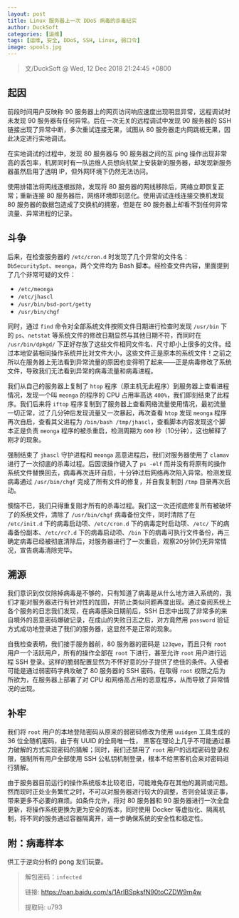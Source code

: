 ```yaml
---
layout: post
title: Linux 服务器上一次 DDoS 病毒的杀毒纪实
author: DuckSoft
categories: [运维]
tags: [运维, 安全, DDoS, SSH, Linux, 弱口令]
image: spools.jpg
---
```


> 文/DuckSoft @ Wed, 12 Dec 2018 21:24:45 +0800

## 起因

前段时间用户反映称 90 服务器上的网页访问响应速度出现明显异常，远程调试时未发现 90 服务器有任何异常。后在一次无关的远程调试中发现 90 服务器的 SSH 链接出现了异常中断，多次重试连接无果，试图从 80 服务器走内网跳板无果，因此决定进行实地调试。

在实地调试的过程中，发现 80 服务器与 90 服务器之间的互 ping 操作出现非常高的丢包率，机房同时有一队运维人员想向机架上安装新的服务器，却发现新服务器虽然启用了透明 IP，但外网环境下仍然无法访问。

使用排错法将网线逐根拔除，发现将 80 服务器的网线移除后，网络立即恢复正常；重新连接 80 服务器后，网络环境即刻恶化。使用调试连线连接交换机发现 80 服务器的数据包造成了交换机的拥塞，但是在 80 服务器上却看不到任何异常流量、异常进程的记录。

## 斗争

后来，在检查服务器的 `/etc/cron.d` 时发现了几个异常的文件名：`DbSecuritySpt`、`meonga`，两个文件均为 Bash 脚本。经检查文件内容，里面提到了几个非常可疑的文件：

* `/etc/meonga`
* `/etc/jhascl`
* `/usr/bin/bsd-port/getty`
* `/usr/bin/chgf`

同时，通过 `find` 命令对全部系统文件按照文件日期进行检查时发现 `/usr/bin` 下的 `ps`、`netstat` 等系统文件的修改日期显然与其他日期不符，而同时在 `/usr/bin/dpkgd/` 下正好存放了这些文件相同文件名、尺寸却小上很多的文件。经过本地安装相同操作系统并比对文件大小，这些文件正是原本的系统文件！之前之所以在服务器上无法看到异常流量的原因也变得明了起来——正是病毒修改了系统文件，导致我们无法看到异常的病毒流量和病毒进程。

我们从自己的服务器上复制了 `htop` 程序（原主机无此程序）到服务器上查看进程情况，发现一个叫 `meonga` 的程序的 CPU 占用率高达 `400%`，我们即刻结束了此程序。我们后来将 `iftop` 程序复制到了服务器上查看网络流量使用情况，最初流量一切正常，过了几分钟后发现流量又一次暴起，再次查看 `htop` 发现 `meonga` 程序再次自启，查看其父进程为 `/bin/bash /tmp/jhascl`，查看脚本内容发现这个脚本正是负责 `meonga` 程序的被杀重启，检测周期为 `600` 秒（10分钟），这也解释了刚才的现象。

强制结束了 `jhascl` 守护进程和 `meonga` 恶意进程后，我们对服务器使用了 `clamav` 进行了一次彻底的杀毒过程。后因误操作键入了 `ps -elf` 而并没有将原有的操作系统文件替换回去，病毒再次连环自启，十分钟过后网络再次陷入异常。检测发现病毒通过 `/usr/bin/chgf` 完成了所有文件的修复，并自我复制到 `/tmp` 目录再次启动。

懊恼不已，我们只得重复刚才所有的杀毒过程。我们这一次还彻底修复所有被破坏了的系统文件，清除了 `/usr/bin/chgf` 病毒备份文件，同时清除了在 `/etc/init.d` 下的病毒启动项、`/etc/cron.d` 下的病毒定时启动项、`/etc/` 下的病毒备份副本、`/etc/rc?.d` 下的病毒启动项、`/bin` 下的病毒可执行文件备份，再三确定病毒已经被彻底清除后，对服务器进行了一次重启，观察20分钟仍无异常情况，宣告病毒清除完毕。

## 溯源

我们意识到仅仅除掉病毒是不够的，只有知道了病毒是从什么地方进入系统的，我们才能对服务器进行有针对性的加固，并防止类似问题再度出现。通过查阅系统上各个服务的日志我们发现，在病毒感染日期前后，SSH 日志中出现了非常多的来自境外的恶意密码爆破记录，在成山的失败日志之后，对方竟然用 `password` 验证方式成功地登录进了我们的服务器，这显然不是正常的现象。

自我检查表明，我们接手服务器前，80 服务器的密码是 `123qwe`，而且只有 `root` 用户一个活跃用户，所有的操作全部在 `root` 下进行，甚至允许 `root` 用户进行远程 SSH 登录。这样的脆弱配置显然为不怀好意的分子提供了绝佳的条件。入侵者可能是通过弱密码字典攻破了 80 服务器的 SSH 密码，在取得 `root` 权限之后为所欲为，在服务器上部署了对 CPU 和网络高占用的恶意程序，从而导致了异常情况的出现。

## 补牢

我们将 `root` 用户的本地登陆密码从原来的弱密码修改为使用 `uuidgen` 工具生成的 36 位全随机密码，由于有 UUID 的全局唯一性， 黑客在理论上几乎不可能通过暴力破解的方式实现密码的猜解；同时，我们还禁用了 `root` 用户的远程密码登录权限，强制所有用户全部使用 SSH 公私钥机制登录，根本不给黑客机会来对密码进行猜解。

由于服务器目前运行的操作系统版本比较老旧，可能难免存在其他的漏洞或问题。然而现时正处业务繁忙之时，不可以对服务器进行较大的调整，否则会延误正事，带来更多不必要的麻烦。如条件允许，将对 80 服务器和 90 服务器进行一次全盘更新，将操作系统更换为更为安全的版本，同时使用 Docker 等虚拟化、隔离机制，将不同的服务通过容器隔离开，进一步确保系统的安全性和稳定性。

## 附：病毒样本

供工于逆向分析的 pong 友们玩耍。

> 解包密码：`infected`
>
> 链接: https://pan.baidu.com/s/1ArIBSpksfN90toCZDW9m4w
>
> 提取码: u793